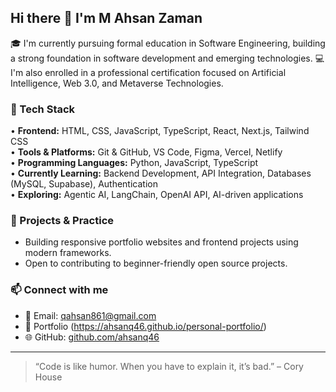 ## Hi there 👋 I'm M Ahsan Zaman

🎓 I'm currently pursuing formal education in Software Engineering, building a strong foundation in software development and emerging technologies.
💻 I'm also enrolled in a professional certification focused on Artificial Intelligence, Web 3.0, and Metaverse Technologies.


### 🚀 Tech Stack
• **Frontend:** HTML, CSS, JavaScript, TypeScript, React, Next.js, Tailwind CSS  
• **Tools & Platforms:** Git & GitHub, VS Code, Figma, Vercel, Netlify  
• **Programming Languages:** Python, JavaScript, TypeScript  
• **Currently Learning:** Backend Development, API Integration, Databases (MySQL, Supabase), Authentication  
• **Exploring:** Agentic AI, LangChain, OpenAI API, AI-driven applications  

### 🌱 Projects & Practice
- Building responsive portfolio websites and frontend projects using modern frameworks.
- Open to contributing to beginner-friendly open source projects.

### 📫 Connect with me
- 📧 Email: [qahsan861@gmail.com](mailto:qahsan861@gmail.com)  
- 💼 Portfolio (https://ahsanq46.github.io/personal-portfolio/)  
- 🌐 GitHub: [github.com/ahsanq46](https://github.com/ahsanq46)

---

> “Code is like humor. When you have to explain it, it’s bad.” – Cory House


